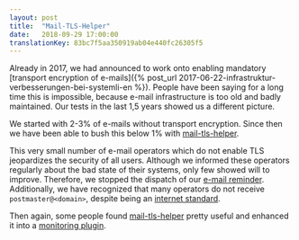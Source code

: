 ```yaml
---
layout: post
title:  "Mail-TLS-Helper"
date:   2018-09-29 17:00:00
translationKey: 83bc7f5aa350919ab04e440fc26305f5
---
```


Already in 2017, we had announced to work onto enabling mandatory [transport encryption of e-mails]({% post_url 2017-06-22-infrastruktur-verbesserungen-bei-systemli-en %}). People have been saying for a long time this is impossible, because e-mail infrastructure is too old and badly maintained. Our tests in the last 1,5 years showed us a different picture.

We started with 2-3% of e-mails without transport encryption. Since then we have been able to bush this below 1% with [mail-tls-helper](https://github.com/systemli/mail-tls-helper).

This very small number of e-mail operators which do not enable TLS jeopardizes the security of all users. Although we informed these operators regularly about the bad state of their systems, only few showed will to improve. Therefore, we stopped the dispatch of our [e-mail reminder](https://github.com/systemli/mail-tls-helper/blob/master/mail-tls-helper.py#L120).
Additionally, we have recognized that many operators do not receive `postmaster@<domain>`, despite being an [internet standard](https://en.wikipedia.org/wiki/Postmaster_%28computing%29).

Then again, some people found [mail-tls-helper](https://github.com/systemli/mail-tls-helper/) pretty useful and enhanced it into a [monitoring plugin](https://github.com/systemli/mail-tls-helper/pull/23#issuecomment-398909504).
